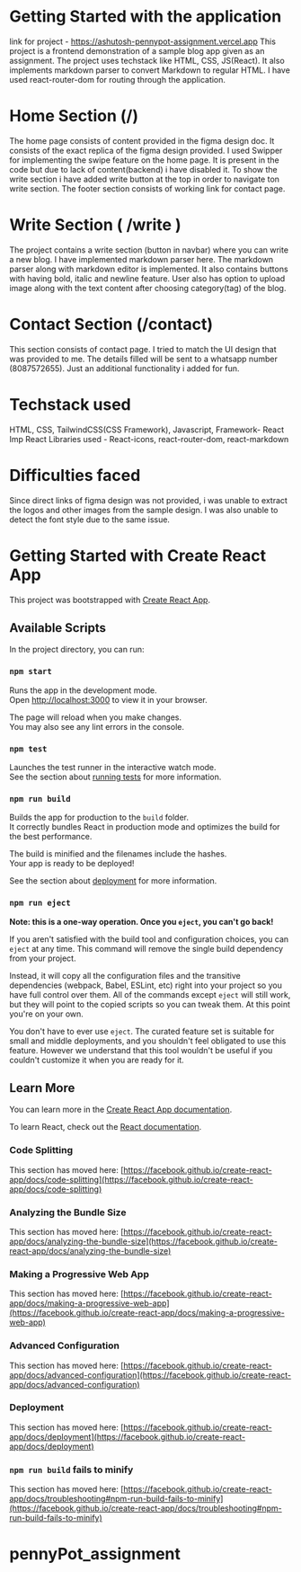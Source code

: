 # Getting Started with the application
link for project - https://ashutosh-pennypot-assignment.vercel.app
This project is a frontend demonstration of a sample blog app given as an assignment. The project uses techstack like HTML, CSS, JS(React). It also implements markdown parser to convert Markdown to regular HTML. I have used react-router-dom for routing through the application. <br/>

# Home Section (/)
The home page consists of content provided in the figma design doc. It consists of the exact replica of the figma design provided. I used Swipper for implementing the swipe feature on the home page. It is present in the code but due to lack of content(backend) i have disabled it. To show the write section i have added write button at the top in order to navigate ton write section. The footer section consists of working link for contact page. <br/>

# Write Section ( /write )
The project contains a write section (button in navbar) where you can write a new blog. I have implemented markdown parser here. The markdown parser along with markdown editor is implemented. It also contains buttons with having bold, italic and newline feature.
User also has option to upload image along with the text content after choosing category(tag) of the blog.

# Contact Section (/contact)
This section consists of contact page. I tried to match the UI design that was provided to me. The details filled will be sent to a whatsapp number (8087572655). Just an additional functionality i added for fun. 

# Techstack used 
HTML, CSS, TailwindCSS(CSS Framework), Javascript, Framework- React <br/>
Imp React Libraries used - React-icons, react-router-dom, react-markdown

# Difficulties faced 
Since direct links of figma design was not provided, i was unable to extract the logos and other images from the sample design. I was also unable to detect the font style due to the same issue.

# Getting Started with Create React App

This project was bootstrapped with [Create React App](https://github.com/facebook/create-react-app).

## Available Scripts

In the project directory, you can run:

### `npm start`

Runs the app in the development mode.\
Open [http://localhost:3000](http://localhost:3000) to view it in your browser.

The page will reload when you make changes.\
You may also see any lint errors in the console.

### `npm test`

Launches the test runner in the interactive watch mode.\
See the section about [running tests](https://facebook.github.io/create-react-app/docs/running-tests) for more information.

### `npm run build`

Builds the app for production to the `build` folder.\
It correctly bundles React in production mode and optimizes the build for the best performance.

The build is minified and the filenames include the hashes.\
Your app is ready to be deployed!

See the section about [deployment](https://facebook.github.io/create-react-app/docs/deployment) for more information.

### `npm run eject`

**Note: this is a one-way operation. Once you `eject`, you can't go back!**

If you aren't satisfied with the build tool and configuration choices, you can `eject` at any time. This command will remove the single build dependency from your project.

Instead, it will copy all the configuration files and the transitive dependencies (webpack, Babel, ESLint, etc) right into your project so you have full control over them. All of the commands except `eject` will still work, but they will point to the copied scripts so you can tweak them. At this point you're on your own.

You don't have to ever use `eject`. The curated feature set is suitable for small and middle deployments, and you shouldn't feel obligated to use this feature. However we understand that this tool wouldn't be useful if you couldn't customize it when you are ready for it.

## Learn More

You can learn more in the [Create React App documentation](https://facebook.github.io/create-react-app/docs/getting-started).

To learn React, check out the [React documentation](https://reactjs.org/).

### Code Splitting

This section has moved here: [https://facebook.github.io/create-react-app/docs/code-splitting](https://facebook.github.io/create-react-app/docs/code-splitting)

### Analyzing the Bundle Size

This section has moved here: [https://facebook.github.io/create-react-app/docs/analyzing-the-bundle-size](https://facebook.github.io/create-react-app/docs/analyzing-the-bundle-size)

### Making a Progressive Web App

This section has moved here: [https://facebook.github.io/create-react-app/docs/making-a-progressive-web-app](https://facebook.github.io/create-react-app/docs/making-a-progressive-web-app)

### Advanced Configuration

This section has moved here: [https://facebook.github.io/create-react-app/docs/advanced-configuration](https://facebook.github.io/create-react-app/docs/advanced-configuration)

### Deployment

This section has moved here: [https://facebook.github.io/create-react-app/docs/deployment](https://facebook.github.io/create-react-app/docs/deployment)

### `npm run build` fails to minify

This section has moved here: [https://facebook.github.io/create-react-app/docs/troubleshooting#npm-run-build-fails-to-minify](https://facebook.github.io/create-react-app/docs/troubleshooting#npm-run-build-fails-to-minify)
# pennyPot_assignment
